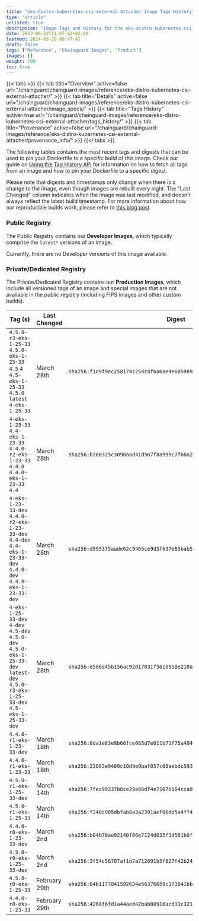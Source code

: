 ```yaml
---
title: "eks-distro-kubernetes-csi-external-attacher Image Tags History"
type: "article"
unlisted: true
description: "Image Tags and History for the eks-distro-kubernetes-csi-external-attacher Chainguard Image"
date: 2023-06-22T11:07:52+02:00
lastmod: 2024-03-29 00:47:42
draft: false
tags: ["Reference", "Chainguard Images", "Product"]
images: []
weight: 700
toc: true
---
```


{{< tabs >}}
{{< tab title="Overview" active=false url="/chainguard/chainguard-images/reference/eks-distro-kubernetes-csi-external-attacher/" >}}
{{< tab title="Details" active=false url="/chainguard/chainguard-images/reference/eks-distro-kubernetes-csi-external-attacher/image_specs/" >}}
{{< tab title="Tags History" active=true url="/chainguard/chainguard-images/reference/eks-distro-kubernetes-csi-external-attacher/tags_history/" >}}
{{< tab title="Provenance" active=false url="/chainguard/chainguard-images/reference/eks-distro-kubernetes-csi-external-attacher/provenance_info/" >}}
{{</ tabs >}}

The following tables contains the most recent tags and digests that can be used to pin your Dockerfile to a specific build of this image. Check our guide on [Using the Tag History API](/chainguard/chainguard-images/using-the-tag-history-api/) for information on how to fetch all tags from an image and how to pin your Dockerfile to a specific digest.

Please note that digests and timestamps only change when there is a change to the image, even though images are rebuilt every night. The "Last Changed" column indicates when the image was last modified, and doesn't always reflect the latest build timestamp. For more information about how our reproducible builds work, please refer to [this blog post](https://www.chainguard.dev/unchained/reproducing-chainguards-reproducible-image-builds).

### Public Registry
The Public Registry contains our **Developer Images**, which typically comprise the `latest*` versions of an image.

Currently, there are no Developer versions of this image available.

### Private/Dedicated Registry
The Private/Dedicated Registry contains our **Production Images**, which include all versioned tags of an image and special images that are not available in the public registry (including FIPS images and other custom builds).

| Tag (s)                                                                                                                                  | Last Changed  | Digest                                                                    |
|------------------------------------------------------------------------------------------------------------------------------------------|---------------|---------------------------------------------------------------------------|
|  `4.5.0-r3-eks-1-25-33` `4.5.0-eks-1-25-33` `4.5` `4` `4.5-eks-1-25-33` `4.5.0` `latest` `4-eks-1-25-33`                                 | March 28th    | `sha256:f1d9f9ec2581741254c4f6a6ae4e685989cd33854e39a094959beafc8b7a2da9` |
|  `4-eks-1-23-33` `4.4-eks-1-23-33` `4.4.0-r2-eks-1-23-33` `4.4.0` `4.4.0-eks-1-23-33` `4.4`                                              | March 28th    | `sha256:b200325c3098aad41d567f8a999c7f60a2b1b41b72d2a09612e30892b1bf426f` |
|  `4-eks-1-23-33-dev` `4.4.0-r2-eks-1-23-33-dev` `4.4-dev` `4.4-eks-1-23-33-dev` `4.4.0-dev` `4.4.0-eks-1-23-33-dev`                      | March 28th    | `sha256:d995375aade62c9465ce9d5f637e85bab51f232f3a20ffddfb5950eac1c98a00` |
|  `4-eks-1-25-33-dev` `4-dev` `4.5-dev` `4.5.0-dev` `4.5.0-eks-1-25-33-dev` `latest-dev` `4.5.0-r3-eks-1-25-33-dev` `4.5-eks-1-25-33-dev` | March 28th    | `sha256:d586d45b156ac92d17031f56c69b8e210ab83a41c8c74b6ad7560afe76b21d22` |
|  `4.4.0-r1-eks-1-23-33-dev`                                                                                                              | March 18th    | `sha256:0da1e83e8b66fce065d7e011b71f75a484fa42a61b7ac6f9790edc90b2be9112` |
|  `4.4.0-r1-eks-1-23-33`                                                                                                                  | March 18th    | `sha256:23063e9409c10d9e9baf057c08aebdc5931954d84e06b0688c56184b460ed5d5` |
|  `4.5.0-r1-eks-1-25-33-dev`                                                                                                              | March 14th    | `sha256:7fec99337b8ce29e66df4e7107b164cca828cd8d8a599aab98d3e596013de1f8` |
|  `4.5.0-r1-eks-1-25-33`                                                                                                                  | March 14th    | `sha256:f240c905dbfab8a3a2391aef06db5a4ff4dd04d91e75ed6d1fc1cea1a6579d87` |
|  `4.4.0-r0-eks-1-23-33-dev`                                                                                                              | March 2nd     | `sha256:b04b70ae92140f66e7124d035f1d561b0f5e7856b74ddcee455e4c029d2c12a8` |
|  `4.5.0-r0-eks-1-25-33-dev`                                                                                                              | March 2nd     | `sha256:3f54c56707af1d7a712891b5f827f42b24611f3fcaa3b118ba535fdb1c7c7a3d` |
|  `4.5.0-r0-eks-1-25-33`                                                                                                                  | February 29th | `sha256:04b1177841592634e56376659c173641bb9249152434ed0a66cba4586e80ad19` |
|  `4.4.0-r0-eks-1-23-33`                                                                                                                  | February 29th | `sha256:4268f6fd1a44aed42bab80916acd33c321ea1c6a266572c0f94b0d027d385c34` |

